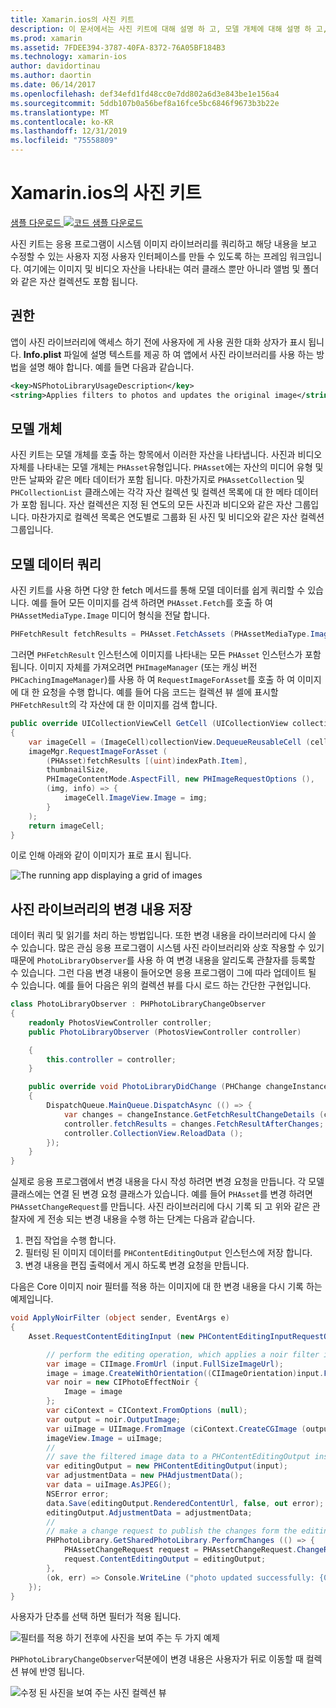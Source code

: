 ```yaml
---
title: Xamarin.ios의 사진 키트
description: 이 문서에서는 사진 키트에 대해 설명 하 고, 모델 개체에 대해 설명 하 고, 모델 데이터를 쿼리하고, 변경 내용을 사진 라이브러리에 저장 하는 방법을 설명 합니다.
ms.prod: xamarin
ms.assetid: 7FDEE394-3787-40FA-8372-76A05BF184B3
ms.technology: xamarin-ios
author: davidortinau
ms.author: daortin
ms.date: 06/14/2017
ms.openlocfilehash: def34efd1fd48cc0e7dd802a6d3e843be1e156a4
ms.sourcegitcommit: 5ddb107b0a56bef8a16fce5bc6846f9673b3b22e
ms.translationtype: MT
ms.contentlocale: ko-KR
ms.lasthandoff: 12/31/2019
ms.locfileid: "75558809"
---
```

# <a name="photokit-in-xamarinios"></a>Xamarin.ios의 사진 키트

[샘플 다운로드 ![코드 샘플 다운로드](~/media/shared/download.png)](https://docs.microsoft.com/samples/xamarin/ios-samples/ios11-samplephotoapp/)

사진 키트는 응용 프로그램이 시스템 이미지 라이브러리를 쿼리하고 해당 내용을 보고 수정할 수 있는 사용자 지정 사용자 인터페이스를 만들 수 있도록 하는 프레임 워크입니다. 여기에는 이미지 및 비디오 자산을 나타내는 여러 클래스 뿐만 아니라 앨범 및 폴더와 같은 자산 컬렉션도 포함 됩니다.

## <a name="permissions"></a>권한

앱이 사진 라이브러리에 액세스 하기 전에 사용자에 게 사용 권한 대화 상자가 표시 됩니다. **Info.plist** 파일에 설명 텍스트를 제공 하 여 앱에서 사진 라이브러리를 사용 하는 방법을 설명 해야 합니다. 예를 들면 다음과 같습니다.

```xml
<key>NSPhotoLibraryUsageDescription</key>
<string>Applies filters to photos and updates the original image</string>
```

## <a name="model-objects"></a>모델 개체

사진 키트는 모델 개체를 호출 하는 항목에서 이러한 자산을 나타냅니다. 사진과 비디오 자체를 나타내는 모델 개체는 `PHAsset`유형입니다. `PHAsset`에는 자산의 미디어 유형 및 만든 날짜와 같은 메타 데이터가 포함 됩니다.
마찬가지로 `PHAssetCollection` 및 `PHCollectionList` 클래스에는 각각 자산 컬렉션 및 컬렉션 목록에 대 한 메타 데이터가 포함 됩니다. 자산 컬렉션은 지정 된 연도의 모든 사진과 비디오와 같은 자산 그룹입니다. 마찬가지로 컬렉션 목록은 연도별로 그룹화 된 사진 및 비디오와 같은 자산 컬렉션 그룹입니다.

## <a name="querying-model-data"></a>모델 데이터 쿼리

사진 키트를 사용 하면 다양 한 fetch 메서드를 통해 모델 데이터를 쉽게 쿼리할 수 있습니다. 예를 들어 모든 이미지를 검색 하려면 `PHAsset.Fetch`를 호출 하 여 `PHAssetMediaType.Image` 미디어 형식을 전달 합니다.

```csharp
PHFetchResult fetchResults = PHAsset.FetchAssets (PHAssetMediaType.Image, null);
```

그러면 `PHFetchResult` 인스턴스에 이미지를 나타내는 모든 `PHAsset` 인스턴스가 포함 됩니다. 이미지 자체를 가져오려면 `PHImageManager` (또는 캐싱 버전 `PHCachingImageManager`)를 사용 하 여 `RequestImageForAsset`를 호출 하 여 이미지에 대 한 요청을 수행 합니다. 예를 들어 다음 코드는 컬렉션 뷰 셀에 표시할 `PHFetchResult`의 각 자산에 대 한 이미지를 검색 합니다.

```csharp
public override UICollectionViewCell GetCell (UICollectionView collectionView, NSIndexPath indexPath)
{
    var imageCell = (ImageCell)collectionView.DequeueReusableCell (cellId, indexPath);
    imageMgr.RequestImageForAsset (
        (PHAsset)fetchResults [(uint)indexPath.Item],
        thumbnailSize,
        PHImageContentMode.AspectFill, new PHImageRequestOptions (),
        (img, info) => {
            imageCell.ImageView.Image = img;
        }
    );
    return imageCell;
}
```

이로 인해 아래와 같이 이미지가 표로 표시 됩니다.

![](photokit-images/image4.png "The running app displaying a grid of images")

## <a name="saving-changes-to-the-photo-library"></a>사진 라이브러리의 변경 내용 저장

데이터 쿼리 및 읽기를 처리 하는 방법입니다. 또한 변경 내용을 라이브러리에 다시 쓸 수 있습니다. 많은 관심 응용 프로그램이 시스템 사진 라이브러리와 상호 작용할 수 있기 때문에 `PhotoLibraryObserver`를 사용 하 여 변경 내용을 알리도록 관찰자를 등록할 수 있습니다. 그런 다음 변경 내용이 들어오면 응용 프로그램이 그에 따라 업데이트 될 수 있습니다. 예를 들어 다음은 위의 컬렉션 뷰를 다시 로드 하는 간단한 구현입니다.

```csharp
class PhotoLibraryObserver : PHPhotoLibraryChangeObserver
{
    readonly PhotosViewController controller;
    public PhotoLibraryObserver (PhotosViewController controller)

    {
        this.controller = controller;
    }

    public override void PhotoLibraryDidChange (PHChange changeInstance)
    {
        DispatchQueue.MainQueue.DispatchAsync (() => {
            var changes = changeInstance.GetFetchResultChangeDetails (controller.fetchResults);
            controller.fetchResults = changes.FetchResultAfterChanges;
            controller.CollectionView.ReloadData ();
        });
    }
}
```

실제로 응용 프로그램에서 변경 내용을 다시 작성 하려면 변경 요청을 만듭니다. 각 모델 클래스에는 연결 된 변경 요청 클래스가 있습니다. 예를 들어 `PHAsset`를 변경 하려면 `PHAssetChangeRequest`를 만듭니다. 사진 라이브러리에 다시 기록 되 고 위와 같은 관찰자에 게 전송 되는 변경 내용을 수행 하는 단계는 다음과 같습니다.

1. 편집 작업을 수행 합니다.
2. 필터링 된 이미지 데이터를 `PHContentEditingOutput` 인스턴스에 저장 합니다.
3. 변경 내용을 편집 출력에서 게시 하도록 변경 요청을 만듭니다.

다음은 Core 이미지 noir 필터를 적용 하는 이미지에 대 한 변경 내용을 다시 기록 하는 예제입니다.

```csharp
void ApplyNoirFilter (object sender, EventArgs e)
{
    Asset.RequestContentEditingInput (new PHContentEditingInputRequestOptions (), (input, options) => {

        // perform the editing operation, which applies a noir filter in this case
        var image = CIImage.FromUrl (input.FullSizeImageUrl);
        image = image.CreateWithOrientation((CIImageOrientation)input.FullSizeImageOrientation);
        var noir = new CIPhotoEffectNoir {
            Image = image
        };
        var ciContext = CIContext.FromOptions (null);
        var output = noir.OutputImage;
        var uiImage = UIImage.FromImage (ciContext.CreateCGImage (output, output.Extent));
        imageView.Image = uiImage;
        //
        // save the filtered image data to a PHContentEditingOutput instance
        var editingOutput = new PHContentEditingOutput(input);
        var adjustmentData = new PHAdjustmentData();
        var data = uiImage.AsJPEG();
        NSError error;
        data.Save(editingOutput.RenderedContentUrl, false, out error);
        editingOutput.AdjustmentData = adjustmentData;
        //
        // make a change request to publish the changes form the editing output
        PHPhotoLibrary.GetSharedPhotoLibrary.PerformChanges (() => {
            PHAssetChangeRequest request = PHAssetChangeRequest.ChangeRequest(Asset);
            request.ContentEditingOutput = editingOutput;
        },
        (ok, err) => Console.WriteLine ("photo updated successfully: {0}", ok));
    });
}
```

사용자가 단추를 선택 하면 필터가 적용 됩니다.

![필터를 적용 하기 전후에 사진을 보여 주는 두 가지 예제](photokit-images/image5.png)

`PHPhotoLibraryChangeObserver`덕분에이 변경 내용은 사용자가 뒤로 이동할 때 컬렉션 뷰에 반영 됩니다.

![수정 된 사진을 보여 주는 사진 컬렉션 뷰](photokit-images/image6.png)
